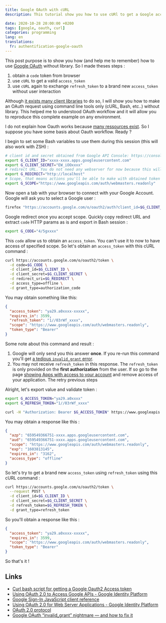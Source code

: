 ```yaml
---
title: Google OAuth with cURL
description: This tutorial show you how to use cURl to get a Google access_token and refresh it.

date: 2020-10-28 20:00:00 +0200
tags: [google, oauth, curl]
categories: programming
lang: en
translations:
  fr: authentification-google-oauth
---
```


This post purpose is to show you how (and help me to remember) how to use [Google OAuth](https://oauth.net/) without library. So I made theses steps :

1. obtain a `code` token from browser
2. use `cURL` to get a valid `access_token`
3. use `cURL` again to exchange `refresh_token` to a brand new `access_token` without user interaction

Although [it exists many client libraries](https://developers.google.com/identity/protocols/oauth2#libraries) to do so, I will show you how to make an OAuth request using command line tools only (cURL, Bash, etc..) without library. This helped me to understood OAuth workflow and it will allow you to reproduce this complete example on any environment.

I do not explain how Oauth works because [many ressources exist](https://duckduckgo.com/?q=oauth+explained). So I suppose you have some basis about Oauth workflow. Ready ?

I begin to set some Bash variables to use them during this session (this will also work with ZSH) :

```bash
# client id and secret obtained from Google API Console: https://console.developers.google.com/apis/credentials
export G_CLIENT_ID="xxxx-xxxx.apps.googleusercontent.com"
export G_CLIENT_SECRET="EW_iOOxxxx"
# redirect URL. You do not need any webserver for now because this will only allow us to copy the redirection URL provided by Google
export G_REDIRECT="http://localhost"
# Scope, that means actions you'll be able to make with obtained token (this is a space separated list)
export G_SCOPE="https://www.googleapis.com/auth/webmasters.readonly"
```

Now open a tab with your browser to connect with your Google Account. Google will ask you to select a Google user :

```bash
firefox "https://accounts.google.com/o/oauth2/auth?client_id=$G_CLIENT_ID&redirect_uri=$G_REDIRECT&scope=$G_SCOPE&response_type=code&access_type=offline"
```

Google redirect once you accept scope. Quickly copy redirect URL and extract `code` HTTP params as is and export in Bash session :

```bash
export G_CODE="4/5gxxxx"
```

This `code` allow us to obtain an `access_token`. You can't use it to now to have access of specified scope. So let's obtain an `access_token` with this cURL command :

```bash
curl https://accounts.google.com/o/oauth2/token \
  -d code=$G_CODE \
  -d client_id=$G_CLIENT_ID \
  -d client_secret=$G_CLIENT_SECRET \
  -d redirect_uri=$G_REDIRECT \
  -d access_type=offline \
  -d grant_type=authorization_code
```

You may obtain something like this:

```json
{
  "access_token": "ya29.a0xxxx-xxxxx",
  "expires_in": 3599,
  "refresh_token": "1//03rWf_xxxx",
  "scope": "https://www.googleapis.com/auth/webmasters.readonly",
  "token_type": "Bearer"
}
```

Some note about this command and result :

1. Google will only send you this answer **once**. If you re-run this command you'll get [a tedious `invalid_grant` error](https://blog.timekit.io/google-oauth-invalid-grant-nightmare-and-how-to-fix-it-9f4efaf1da35).
2. You may not receive `refresh_token` in this response. The `refresh_token` is only provided on the **first authorization** from the user. If so go to the page [showing Apps with access to your account](https://myaccount.google.com/permissions) and remove access of your application. The retry previous steps

Alright, let's export value and validate token :

```bash
export G_ACCESS_TOKEN="ya29.a0xxxx"
export G_REFRESH_TOKEN="1//03rWf_xxxx"
```

```bash
curl -H "Authorization: Bearer $G_ACCESS_TOKEN" https://www.googleapis.com/oauth2/v3/tokeninfo
```

You may obtain a response like this :

```json
{
  "azp": "659549366751-xxxx.apps.googleusercontent.com",
  "aud": "659549366751-xxxx.apps.googleusercontent.com",
  "scope": "https://www.googleapis.com/auth/webmasters.readonly",
  "exp": "1603813145",
  "expires_in": "3162",
  "access_type": "offline"
}
```

So let's try to get a brand new `access_token` using `refresh_token` using this cURL command :

```bash
curl https://accounts.google.com/o/oauth2/token \
  --request POST \
  -d client_id=$G_CLIENT_ID \
  -d client_secret=$G_CLIENT_SECRET \
  -d refresh_token=$G_REFRESH_TOKEN \
  -d grant_type=refresh_token
```

So you'll obtain a response like this :

```json
{
  "access_token": "ya29.a0xxxx-xxxxx",
  "expires_in": 3599,
  "scope": "https://www.googleapis.com/auth/webmasters.readonly",
  "token_type": "Bearer"
}
```

So that's it !

## Links

- [Curl bash script for getting a Google Oauth2 Access token](https://gist.github.com/LindaLawton/cff75182aac5fa42930a09f58b63a309#file-googleauthenticationcurl-sh)
- [Using OAuth 2.0 to Access Google APIs - Google Identity Platform](https://developers.google.com/identity/protocols/oauth2)
- [Google Sign-In JavaScript client reference](https://developers.google.com/identity/sign-in/web/reference#googleauthgrantofflineaccessoptions)
- [Using OAuth 2.0 for Web Server Applications - Google Identity Platform](https://developers.google.com/identity/protocols/oauth2/web-server#obtainingaccesstokens)
- [OAuth 2.0 protocol](https://tools.ietf.org/html/rfc6749)
- [Google OAuth “invalid_grant” nightmare — and how to fix it](https://blog.timekit.io/google-oauth-invalid-grant-nightmare-and-how-to-fix-it-9f4efaf1da35)
